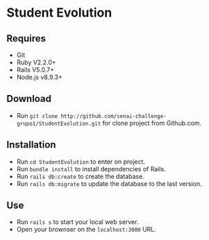 # Student Evolution

## Requires
* Git
* Ruby V2.2.0+
* Rails V5.0.7+
* Node.js v8.9.3+


## Download
* Run `git clone http://github.com/senai-challenge-grupo1/StudentEvolution.git` for clone project from Github.com.

## Installation
* Run `cd StudentEvolution` to enter on project.
* Run `bundle install` to install dependencies of Rails.
* Run `rails db:create` to create the database.
* Run `rails db:migrate` to update the database to the last version.

## Use
* Run `rails s` to start your local web server.
* Open your brownser on the `localhost:3000` URL.
